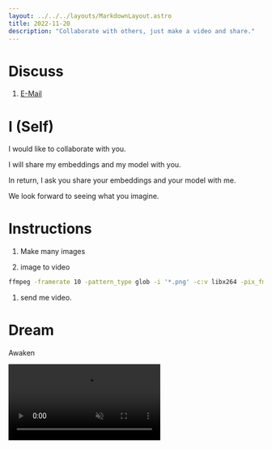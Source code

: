 ```yaml
---
layout: ../../../layouts/MarkdownLayout.astro
title: 2022-11-20
description: "Collaborate with others, just make a video and share."
---
```


# Discuss

1. <a href="mailto:udia@udia.ca?bcc=alex%40udia.ca&subject=UDIA%202022-11-20&body=UDIA%20is%3A">E-Mail</a>

# I (Self)

I would like to collaborate with you.

I will share my embeddings and my model with you.

In return, I ask you share your embeddings and your model with me.

We look forward to seeing what you imagine.

# Instructions

1. Make many images

1. image to video

  ```bash
  ffmpeg -framerate 10 -pattern_type glob -i '*.png' -c:v libx264 -pix_fmt yuv420p out_udia.mp4
  ```

1. send me video. 

# Dream

Awaken

<video autoplay loop muted>
  <!-- ffmpeg -i awaken_udia.mp4 -c:v libvpx-vp9 -crf 40 -b:v 0 awaken_udia.webm -->
  <source src="https://r2.u0.vc/videos/awaken_udia.webm" type="video/webm">
  <!-- ffmpeg -i awaken_udia.mp4 -c:v libtheora -q:v 2 awaken_udia.ogv -->
  <source src="https://r2.u0.vc/videos/awaken_udia.ogv" type="video/ogg">
  <source src="https://r2.u0.vc/videos/awaken_udia.mp4" type="video/mp4">

  <a href="https://r2.u0.vc/videos/awaken_udia.mp4">awaken</a>
</video>

<style>
  video {
    max-width: 100vw;
  }
</style>
